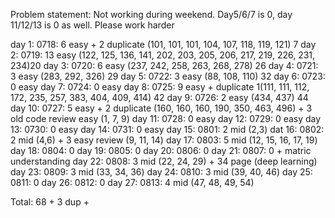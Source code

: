 Problem statement:
Not working during weekend. Day5/6/7 is 0, day 11/12/13 is 0 as well. Please work harder

day 1: 0718: 6 easy + 2 duplicate (101, 101, 101, 104, 107, 118, 119, 121) 7
day 2: 0719: 13 easy (122, 125, 136, 141, 202, 203, 205, 206, 217, 219, 226, 231, 234)20
day 3: 0720: 6 easy (237, 242, 258, 263, 268, 278) 26
day 4: 0721: 3 easy (283, 292, 326) 29
day 5: 0722: 3 easy (88, 108, 110) 32
day 6: 0723: 0 easy 
day 7: 0724: 0 easy
day 8: 0725: 9 easy + duplicate 1(111, 111, 112, 172, 235, 257, 383, 404, 409, 414) 42
day 9: 0726: 2 easy (434, 437) 44
day 10: 0727: 5 easy + 2 duplicate (160, 160, 160, 190, 350, 463, 496) + 3 old code review easy (1, 7, 9)
day 11: 0728: 0 easy
day 12: 0729: 0 easy
day 13: 0730: 0 easy
day 14: 0731: 0 easy
day 15: 0801: 2 mid (2,3)
dat 16: 0802: 2 mid (4,6) + 3 easy review (9, 11, 14)
day 17: 0803: 5 mid (12, 15, 16, 17, 19)
day 18: 0804: 0
day 19: 0805: 0
day 20: 0806: 0 
day 21: 0807: 0 + matric understanding
day 22: 0808: 3 mid (22, 24, 29) + 34 page (deep learning)
day 23: 0809: 3 mid (33, 34, 36)
day 24: 0810: 3 mid (39, 40, 46)
day 25: 0811: 0
day 26: 0812: 0
day 27: 0813: 4 mid (47, 48, 49, 54)

Total: 68 + 3 dup + 
